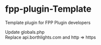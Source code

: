 # fpp-plugin-Template
Template plugin for FPP Plugin developers

Update globals.php  
Replace api.borthlights.com and http => https
